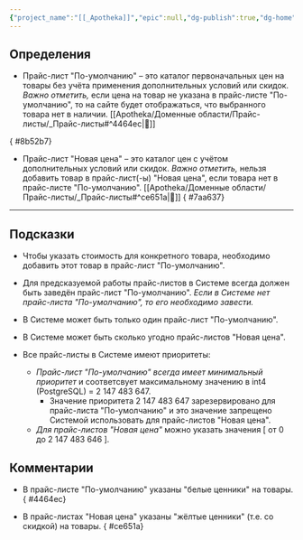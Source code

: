 ```yaml
---
{"project_name":"[[_Apotheka]]","epic":null,"dg-publish":true,"dg-home":true,"permalink":"/apotheka/domennye-oblasti/prajs-listy/prajs-listy/","tags":["gardenEntry"],"dgPassFrontmatter":true,"noteIcon":""}
---
```



## Определения

- Прайс-лист "По-умолчанию" – это каталог первоначальных цен на товары без учёта применения дополнительных условий или скидок. *Важно отметить,* если цена на товар не указана в прайс-листе "По-умолчанию", то на сайте будет отображаться, что выбранного товара нет в наличии. [[Apotheka/Доменные области/Прайс-листы/_Прайс-листы#^4464ec\|💬]] 

{ #8b52b7}

- Прайс-лист "Новая цена" – это каталог цен с учётом дополнительных условий или скидок. *Важно отметить,* нельзя добавить товар в прайс-лист(-ы) "Новая цена", если товара нет в прайс-листе "По-умолчанию". [[Apotheka/Доменные области/Прайс-листы/_Прайс-листы#^ce651a\|💬]]
{ #7aa637}


----

## Подсказки

- Чтобы указать стоимость для конкретного товара, необходимо добавить этот товар в прайс-лист "По-умолчанию".

- Для предсказуемой работы прайс-листов в Системе всегда должен быть заведён прайс-лист "По-умолчанию". *Если в Системе нет прайс-листа "По-умолчанию", то его необходимо завести.*
- В Системе может быть только один прайс-лист "По-умолчанию".

- В Системе может быть сколько угодно прайс-листов "Новая цена".

- Все прайс-листы в Системе имеют приоритеты: 
	- *Прайс-лист "По-умолчанию" всегда имеет минимальный приоритет* и соответсвует максимальному значению в int4 (PostgreSQL) = 2 147 483 647.
		- Значение приоритета 2 147 483 647 зарезервировано для прайс-листа "По-умолчанию" и это значение запрещено Системой использовать для прайс-листов "Новая цена".
	- *Для прайс-листов "Новая цена"* можно указать значения  \[ от 0 до 2 147 483 646 \].

## Комментарии

- В прайс-листе "По-умолчанию" указаны "белые ценники" на товары.
{ #4464ec}

- В прайс-листах "Новая цена" указаны "жёлтые ценники" (т.е. со скидкой) на товары.
{ #ce651a}
